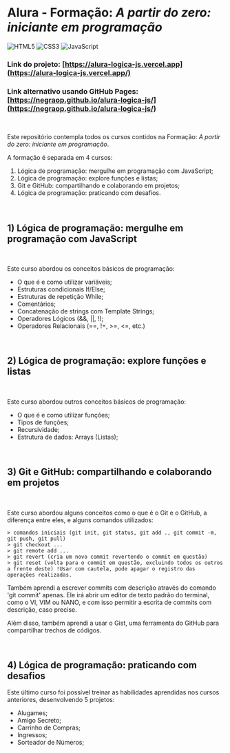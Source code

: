 # Alura - Formação: *A partir do zero: iniciante em programação*

![HTML5](https://img.shields.io/badge/html5-%23E34F26.svg?style=for-the-badge&logo=html5&logoColor=white)
![CSS3](https://img.shields.io/badge/css3-%231572B6.svg?style=for-the-badge&logo=css3&logoColor=white)
![JavaScript](https://img.shields.io/badge/JavaScript-F7DF1E?style=for-the-badge&logo=javascript&logoColor=black)


### **Link do projeto: [https://alura-logica-js.vercel.app](https://alura-logica-js.vercel.app/)**
### **Link alternativo usando GitHub Pages: [https://negraop.github.io/alura-logica-js/](https://negraop.github.io/alura-logica-js/)**
<br> 

Este repositório contempla todos os cursos contidos na Formação: *A partir do zero: iniciante em programação*.

A formação é separada em 4 cursos:

1. Lógica de programação: mergulhe em programação com JavaScript;
2. Lógica de programação: explore funções e listas;
3. Git e GitHub: compartilhando e colaborando em projetos;
4. Lógica de programação: praticando com desafios.

<br>

## 1) Lógica de programação: mergulhe em programação com JavaScript

<br>

Este curso abordou os conceitos básicos de programação:

- O que é e como utilizar variáveis;
- Estruturas condicionais If/Else;
- Estruturas de repetição While;
- Comentários;
- Concatenação de strings com Template Strings;
- Operadores Lógicos (&&, ||, !);
- Operadores Relacionais (==, !=, >=, <=, etc.)


<br>

## 2) Lógica de programação: explore funções e listas

<br>

Este curso abordou outros conceitos básicos de programação:

- O que é e como utilizar funções;
- Tipos de funções;
- Recursividade;
- Estrutura de dados: Arrays (Listas);


<br>

## 3) Git e GitHub: compartilhando e colaborando em projetos 

<br>

Este curso abordou alguns conceitos como o que é o Git e o GitHub, a diferença entre eles, e alguns comandos utilizados:

````
> comandos iniciais (git init, git status, git add ., git commit -m, git push, git pull)
> git checkout ...
> git remote add ...
> git revert (cria um novo commit revertendo o commit em questão)
> git reset (volta para o commit em questão, excluindo todos os outros a frente deste) !Usar com cautela, pode apagar o registro das operações realizadas.
````

Também aprendi a escrever commits com descrição através do comando 'git commit' apenas. Ele irá abrir um editor de texto padrão do terminal, como o VI, VIM ou NANO, e com isso permitir a escrita de commits com descrição, caso precise.

Além disso, também aprendi a usar o Gist, uma ferramenta do GitHub para compartilhar trechos de códigos.


<br>

## 4) Lógica de programação: praticando com desafios

Este último curso foi possível treinar as habilidades aprendidas nos cursos anteriores, desenvolvendo 5 projetos:

- Alugames;
- Amigo Secreto;
- Carrinho de Compras;
- Ingressos;
- Sorteador de Números;
